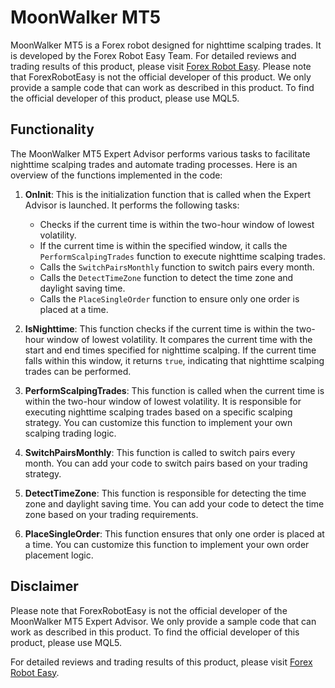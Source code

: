 # MoonWalker MT5

MoonWalker MT5 is a Forex robot designed for nighttime scalping trades. It is developed by the Forex Robot Easy Team. For detailed reviews and trading results of this product, please visit [Forex Robot Easy](https://forexroboteasy.com/forex-robot-review/moonwalker-mt5-review-nighttime-scalping-forex-software/). Please note that ForexRobotEasy is not the official developer of this product. We only provide a sample code that can work as described in this product. To find the official developer of this product, please use MQL5.

## Functionality

The MoonWalker MT5 Expert Advisor performs various tasks to facilitate nighttime scalping trades and automate trading processes. Here is an overview of the functions implemented in the code:

1. **OnInit**: This is the initialization function that is called when the Expert Advisor is launched. It performs the following tasks:
   - Checks if the current time is within the two-hour window of lowest volatility.
   - If the current time is within the specified window, it calls the `PerformScalpingTrades` function to execute nighttime scalping trades.
   - Calls the `SwitchPairsMonthly` function to switch pairs every month.
   - Calls the `DetectTimeZone` function to detect the time zone and daylight saving time.
   - Calls the `PlaceSingleOrder` function to ensure only one order is placed at a time.

2. **IsNighttime**: This function checks if the current time is within the two-hour window of lowest volatility. It compares the current time with the start and end times specified for nighttime scalping. If the current time falls within this window, it returns `true`, indicating that nighttime scalping trades can be performed.

3. **PerformScalpingTrades**: This function is called when the current time is within the two-hour window of lowest volatility. It is responsible for executing nighttime scalping trades based on a specific scalping strategy. You can customize this function to implement your own scalping trading logic.

4. **SwitchPairsMonthly**: This function is called to switch pairs every month. You can add your code to switch pairs based on your trading strategy.

5. **DetectTimeZone**: This function is responsible for detecting the time zone and daylight saving time. You can add your code to detect the time zone based on your trading requirements.

6. **PlaceSingleOrder**: This function ensures that only one order is placed at a time. You can customize this function to implement your own order placement logic.

## Disclaimer

Please note that ForexRobotEasy is not the official developer of the MoonWalker MT5 Expert Advisor. We only provide a sample code that can work as described in this product. To find the official developer of this product, please use MQL5.

For detailed reviews and trading results of this product, please visit [Forex Robot Easy](https://forexroboteasy.com/forex-robot-review/moonwalker-mt5-review-nighttime-scalping-forex-software/).

